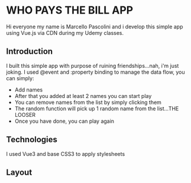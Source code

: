 # WHO PAYS THE BILL APP

Hi everyone my name is Marcello Pascolini and i develop this simple app using Vue.js via CDN during my Udemy classes.

## Introduction

I built this simple app with purpose of ruining friendships...nah, i'm just joking.
I used @event and :property binding to manage the data flow, you can simply:
- Add names 
- After that you added at least 2 names you can start play
- You can remove names from the list by simply clicking them
- The random function will pick up 1 random name from the list...THE LOOSER
- Once you have done, you can play again

## Technologies

I used Vue3 and base CSS3 to apply stylesheets

## Layout
